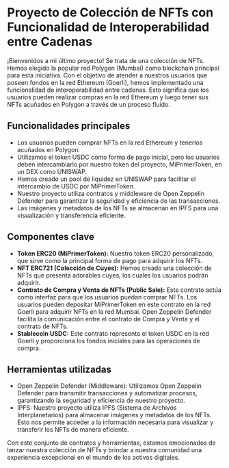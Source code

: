 # Proyecto de Colección de NFTs con Funcionalidad de Interoperabilidad entre Cadenas

¡Bienvenidos a mi último proyecto! Se trata de una colección de NFTs. Hemos elegido la popular red Polygon (Mumbai) como blockchain principal para esta iniciativa. Con el objetivo de atender a nuestros usuarios que poseen fondos en la red Ethereum (Goerli), hemos implementado una funcionalidad de interoperabilidad entre cadenas. Esto significa que los usuarios pueden realizar compras en la red Ethereum y luego tener sus NFTs acuñados en Polygon a través de un proceso fluido.

## Funcionalidades principales

- Los usuarios pueden comprar NFTs en la red Ethereum y tenerlos acuñados en Polygon.
- Utilizamos el token USDC como forma de pago inicial, pero los usuarios deben intercambiarlo por nuestro token del proyecto, MiPrimerToken, en un DEX como UNISWAP.
- Hemos creado un pool de liquidez en UNISWAP para facilitar el intercambio de USDC por MiPrimerToken.
- Nuestro proyecto utiliza contratos y middleware de Open Zeppelin Defender para garantizar la seguridad y eficiencia de las transacciones.
- Las imágenes y metadatos de los NFTs se almacenan en IPFS para una visualización y transferencia eficiente.

## Componentes clave

- **Token ERC20 (MiPrimerToken):** Nuestro token ERC20 personalizado, que sirve como la principal forma de pago para adquirir los NFTs.
- **NFT ERC721 (Colección de Cuyes):** Hemos creado una colección de NFTs que presenta adorables cuyes, los cuales los usuarios podrán adquirir.
- **Contrato de Compra y Venta de NFTs (Public Sale):** Este contrato actúa como interfaz para que los usuarios puedan comprar NFTs. Los usuarios pueden depositar MiPrimerToken en este contrato en la red Goerli para adquirir NFTs en la red Mumbai. Open Zeppelin Defender facilita la comunicación entre el contrato de Compra y Venta y el contrato de NFTs.
- **Stablecoin USDC:** Este contrato representa el token USDC en la red Goerli y proporciona los fondos iniciales para las operaciones de compra.

## Herramientas utilizadas

- Open Zeppelin Defender (Middleware): Utilizamos Open Zeppelin Defender para transmitir transacciones y automatizar procesos, garantizando la seguridad y eficiencia de nuestro proyecto.
- IPFS: Nuestro proyecto utiliza IPFS (Sistema de Archivos Interplanetarios) para almacenar imágenes y metadatos de los NFTs. Esto nos permite acceder a la información necesaria para visualizar y transferir los NFTs de manera eficiente.

Con este conjunto de contratos y herramientas, estamos emocionados de lanzar nuestra colección de NFTs y brindar a nuestra comunidad una experiencia excepcional en el mundo de los activos digitales.
